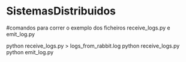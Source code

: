 # SistemasDistribuidos
#comandos para correr o exemplo dos ficheiros  receive_logs.py e emit_log.py

python receive_logs.py > logs_from_rabbit.log
python receive_logs.py
python emit_log.py
